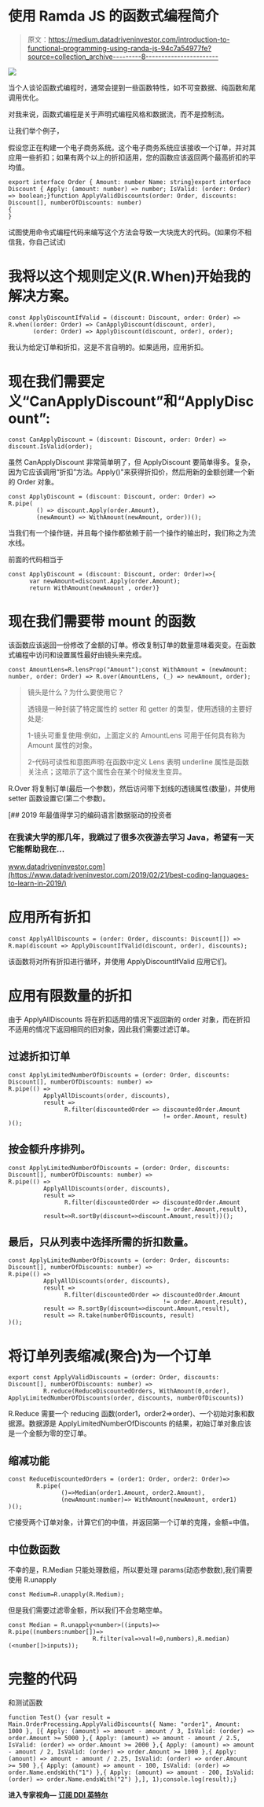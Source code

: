 # 使用 Ramda JS 的函数式编程简介

> 原文：<https://medium.datadriveninvestor.com/introduction-to-functional-programming-using-randa-js-94c7a54977fe?source=collection_archive---------8----------------------->

![](img/d40eb7c71451d65bc64295b62d9c2444.png)

当个人谈论函数式编程时，通常会提到一些函数特性，如不可变数据、纯函数和尾调用优化。

对我来说，函数式编程是关于声明式编程风格和数据流，而不是控制流。

让我们举个例子，

假设您正在构建一个电子商务系统。这个电子商务系统应该接收一个订单，并对其应用一些折扣；如果有两个以上的折扣适用，您的函数应该返回两个最高折扣的平均值。

```
export interface Order { Amount: number Name: string}export interface Discount { Apply: (amount: number) => number; IsValid: (order: Order) => boolean;}function ApplyValidDiscounts(order: Order, discounts: Discount[], numberOfDiscounts: number)
{
}
```

试图使用命令式编程代码来编写这个方法会导致一大块庞大的代码。(如果你不相信我，你自己试试)

# 我将以这个规则定义(R.When)开始我的解决方案。

```
const ApplyDiscountIfValid = (discount: Discount, order: Order) => R.when((order: Order) => CanApplyDiscount(discount, order),
       (order: Order) => ApplyDiscount(discount, order), order);
```

我认为给定订单和折扣，这是不言自明的。如果适用，应用折扣。

# 现在我们需要定义“CanApplyDiscount”和“ApplyDiscount”:

```
const CanApplyDiscount = (discount: Discount, order: Order) => discount.IsValid(order);
```

虽然 CanApplyDiscount 非常简单明了，但 ApplyDiscount 要简单得多。复杂，因为它应该调用“折扣”方法。Apply()"来获得折扣价，然后用新的金额创建一个新的 Order 对象。

```
const ApplyDiscount = (discount: Discount, order: Order) => 
R.pipe(
        () => discount.Apply(order.Amount),
        (newAmount) => WithAmount(newAmount, order))();
```

当我们有一个操作链，并且每个操作都依赖于前一个操作的输出时，我们称之为流水线。

前面的代码相当于

```
const ApplyDiscount = (discount: Discount, order: Order)=>{
      var newAmount=discount.Apply(order.Amount);
      return WithAmount(newAmount , order)}
```

# 现在我们需要带 mount 的函数

该函数应该返回一份修改了金额的订单。修改复制订单的数量意味着突变。在函数式编程中访问和设置属性最好由镜头来完成。

```
const AmountLens=R.lensProp("Amount");const WithAmount = (newAmount: number, order: Order) => R.over(AmountLens, (_) => newAmount, order);
```

> 镜头是什么？为什么要使用它？
> 
> 透镜是一种封装了特定属性的 setter 和 getter 的类型，使用透镜的主要好处是:
> 
> 1-镜头可重复使用:例如，上面定义的 AmountLens 可用于任何具有称为 Amount 属性的对象。
> 
> 2-代码可读性和意图声明:在函数中定义 Lens 表明 underline 属性是函数关注点；这暗示了这个属性会在某个时候发生变异。

R.Over 将复制订单(最后一个参数)，然后访问带下划线的透镜属性(数量)，并使用 setter 函数设置它(第二个参数)。

[](https://www.datadriveninvestor.com/2019/02/21/best-coding-languages-to-learn-in-2019/) [## 2019 年最值得学习的编码语言|数据驱动的投资者

### 在我读大学的那几年，我跳过了很多次夜游去学习 Java，希望有一天它能帮助我在…

www.datadriveninvestor.com](https://www.datadriveninvestor.com/2019/02/21/best-coding-languages-to-learn-in-2019/) 

# 应用所有折扣

```
const ApplyAllDiscounts = (order: Order, discounts: Discount[]) => R.map(discount => ApplyDiscountIfValid(discount, order), discounts);
```

该函数将对所有折扣进行循环，并使用 ApplyDiscountIfValid 应用它们。

# 应用有限数量的折扣

由于 ApplyAllDiscounts 将在折扣适用的情况下返回新的 order 对象，而在折扣不适用的情况下返回相同的旧对象，因此我们需要过滤订单。

## 过滤折扣订单

```
const ApplyLimitedNumberOfDiscounts = (order: Order, discounts: Discount[], numberOfDiscounts: number) => 
R.pipe(() =>
          ApplyAllDiscounts(order, discounts),
          result => 
                R.filter(discountedOrder => discountedOrder.Amount  
                                            != order.Amount, result)
)();
```

## 按金额升序排列。

```
const ApplyLimitedNumberOfDiscounts = (order: Order, discounts: Discount[], numberOfDiscounts: number) => 
R.pipe(() =>
          ApplyAllDiscounts(order, discounts),
          result => 
                R.filter(discountedOrder => discountedOrder.Amount  
                                            != order.Amount,result),
          result=>R.sortBy(discount=>discount.Amount,result))();
```

## 最后，只从列表中选择所需的折扣数量。

```
const ApplyLimitedNumberOfDiscounts = (order: Order, discounts: Discount[], numberOfDiscounts: number) => 
R.pipe(() =>
          ApplyAllDiscounts(order, discounts),
          result => 
                R.filter(discountedOrder => discountedOrder.Amount  
                                            != order.Amount,result),
          result => R.sortBy(discount=>discount.Amount,result),
          result => R.take(numberOfDiscounts, result)
)();
```

# 将订单列表缩减(聚合)为一个订单

```
export const ApplyValidDiscounts = (order: Order, discounts: Discount[], numberOfDiscounts: number) =>
          R.reduce(ReduceDiscountedOrders, WithAmount(0,order), ApplyLimitedNumberOfDiscounts(order, discounts, numberOfDiscounts))
```

R.Reduce 需要一个 reducing 函数(order1，order2=>order)、一个初始对象和数据源。数据源是 ApplyLimitedNumberOfDiscounts 的结果，初始订单对象应该是一个金额为零的空订单。

## 缩减功能

```
const ReduceDiscountedOrders = (order1: Order, order2: Order)=>
        R.pipe(
               ()=>Median(order1.Amount, order2.Amount),
               (newAmount:number)=> WithAmount(newAmount, order1)
)();
```

它接受两个订单对象，计算它们的中值，并返回第一个订单的克隆，金额=中值。

## 中位数函数

不幸的是，R.Median 只能处理数组，所以要处理 params(动态参数数),我们需要使用 R.unapply

```
const Medium=R.unapply(R.Medium);
```

但是我们需要过滤零金额，所以我们不会忽略空单。

```
const Median = R.unapply<number>((inputs)=>
R.pipe((numbers:number[])=>
                        R.filter(val=>val!=0,numbers),R.median) (<number[]>inputs));
```

# 完整的代码

和测试函数

```
function Test() {var result = Main.OrderProcessing.ApplyValidDiscounts({ Name: "order1", Amount: 1000 }, [{ Apply: (amount) => amount - amount / 3, IsValid: (order) => order.Amount >= 5000 },{ Apply: (amount) => amount - amount / 2.5, IsValid: (order) => order.Amount >= 2000 },{ Apply: (amount) => amount - amount / 2, IsValid: (order) => order.Amount >= 1000 },{ Apply: (amount) => amount - amount / 2.25, IsValid: (order) => order.Amount >= 500 },{ Apply: (amount) => amount - 100, IsValid: (order) => order.Name.endsWith("1") },{ Apply: (amount) => amount - 200, IsValid: (order) => order.Name.endsWith("2") },], 1);console.log(result);}
```

**进入专家视角—** [**订阅 DDI 英特尔**](https://datadriveninvestor.com/ddi-intel)